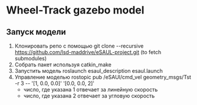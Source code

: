 # Wheel-Track gazebo model

## Запуск модели 

1. Клонировать репо с помощью git clone --recursive https://github.com/lsd-maddrive/eSAUL-project.git (to fetch submodules)
2. Собрать пакет используя catkin_make 
3. Запустить модель roslaunch esaul_description esaul.launch
4. Управление моделью rostopic pub /eSAUl/cmd_vel geometry_msgs/Tst -r 3 -- '[1, 0.0, 0.0]' '[0.0, 0.0, 2]'
    - число, где указана 1 отвечает за линейную скорость
    - число, где указана 2 отвечает за угловую скорость

 